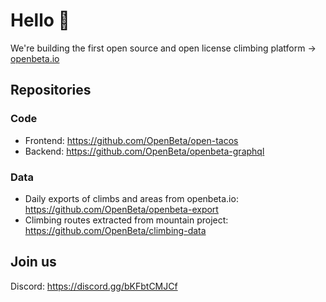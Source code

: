 # Hello 👋 

We're building the first open source and open license climbing platform → [openbeta.io](https://openbeta.io)


## Repositories

### Code

* Frontend: https://github.com/OpenBeta/open-tacos
* Backend: https://github.com/OpenBeta/openbeta-graphql

### Data

* Daily exports of climbs and areas from openbeta.io: https://github.com/OpenBeta/openbeta-export
* Climbing routes extracted from mountain project: https://github.com/OpenBeta/climbing-data

## Join us

Discord: https://discord.gg/bKFbtCMJCf
